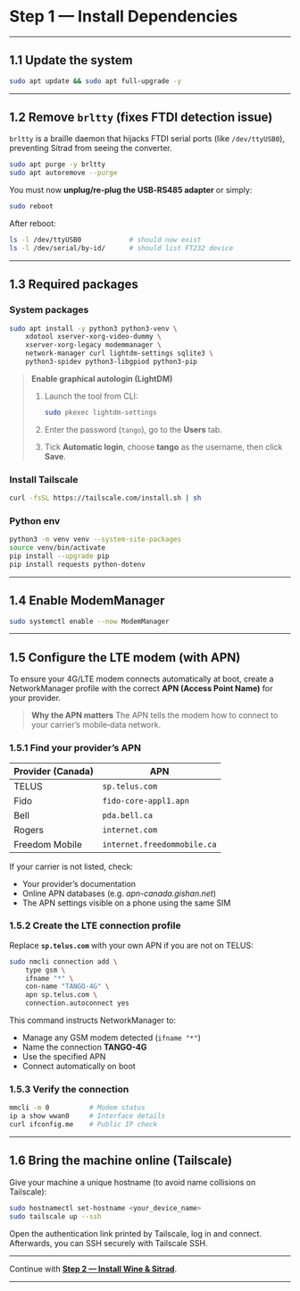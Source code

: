 
# Step 1 — Install Dependencies

---

## 1.1 Update the system

```bash
sudo apt update && sudo apt full-upgrade -y
```

---

## 1.2 Remove `brltty` (fixes FTDI detection issue)

`brltty` is a braille daemon that hijacks FTDI serial ports (like `/dev/ttyUSB0`), preventing Sitrad from seeing the converter.

```bash
sudo apt purge -y brltty
sudo apt autoremove --purge
```

You must now **unplug/re‑plug the USB‑RS485 adapter** or simply:

```bash
sudo reboot
```

After reboot:

```bash
ls -l /dev/ttyUSB0            # should now exist
ls -l /dev/serial/by-id/      # should list FT232 device
```

---

## 1.3 Required packages

### System packages

```bash
sudo apt install -y python3 python3-venv \
    xdotool xserver-xorg-video-dummy \
    xserver-xorg-legacy modemmanager \
    network-manager curl lightdm-settings sqlite3 \
    python3-spidev python3-libgpiod python3-pip
```

> **Enable graphical autologin (LightDM)**
>
> 1. Launch the tool from CLI:
>
>    ```bash
>    sudo pkexec lightdm-settings
>    ```
> 2. Enter the password (`tango`), go to the **Users** tab.
> 3. Tick **Automatic login**, choose **tango** as the username, then click **Save**.

### Install Tailscale

```bash
curl -fsSL https://tailscale.com/install.sh | sh
```

### Python env

```bash
python3 -m venv venv --system-site-packages
source venv/bin/activate
pip install --upgrade pip
pip install requests python-dotenv
```

---

## 1.4 Enable ModemManager

```bash
sudo systemctl enable --now ModemManager
```

---

## 1.5 Configure the LTE modem (with APN)

To ensure your 4G/LTE modem connects automatically at boot, create a NetworkManager profile with the correct **APN (Access Point Name)** for your provider.

> **Why the APN matters**
> The APN tells the modem how to connect to your carrier’s mobile‑data network.

### 1.5.1 Find your provider’s APN

| Provider (Canada) | APN                         |
| ----------------- | --------------------------- |
| TELUS             | `sp.telus.com`              |
| Fido              | `fido-core-appl1.apn`       |
| Bell              | `pda.bell.ca`               |
| Rogers            | `internet.com`              |
| Freedom Mobile    | `internet.freedommobile.ca` |

If your carrier is not listed, check:

* Your provider’s documentation
* Online APN databases (e.g. *apn-canada.gishan.net*)
* The APN settings visible on a phone using the same SIM

### 1.5.2 Create the LTE connection profile

Replace **`sp.telus.com`** with your own APN if you are not on TELUS:

```bash
sudo nmcli connection add \
    type gsm \
    ifname "*" \
    con-name "TANGO-4G" \
    apn sp.telus.com \
    connection.autoconnect yes
```

This command instructs NetworkManager to:

* Manage any GSM modem detected (`ifname "*"`)
* Name the connection **TANGO-4G**
* Use the specified APN
* Connect automatically on boot

### 1.5.3 Verify the connection

```bash
mmcli -m 0          # Modem status
ip a show wwan0     # Interface details
curl ifconfig.me    # Public IP check
```

---

## 1.6 Bring the machine online (Tailscale)

Give your machine a unique hostname (to avoid name collisions on Tailscale):

```bash
sudo hostnamectl set-hostname <your_device_name>
sudo tailscale up --ssh
```

Open the authentication link printed by Tailscale, log in and connect.
Afterwards, you can SSH securely with Tailscale SSH.

---

Continue with **[Step 2 — Install Wine & Sitrad](install_sitrad.md)**.

---
